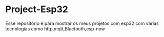 # Project-Esp32
Esse repositório é para mostrar os meus projetos com esp32 com várias tecnologias como http,mqtt,Bluetooth,esp-now
